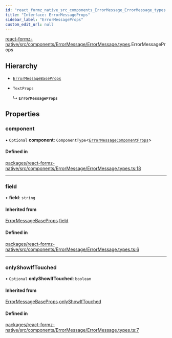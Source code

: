 ```yaml
---
id: "react_formz_native_src_components_ErrorMessage_ErrorMessage_types.ErrorMessageProps"
title: "Interface: ErrorMessageProps"
sidebar_label: "ErrorMessageProps"
custom_edit_url: null
---
```


[react-formz-native/src/components/ErrorMessage/ErrorMessage.types](../modules/react_formz_native_src_components_ErrorMessage_ErrorMessage_types.md).ErrorMessageProps

## Hierarchy

- [`ErrorMessageBaseProps`](react_formz_native_src_components_ErrorMessage_ErrorMessage_types.ErrorMessageBaseProps.md)

- `TextProps`

  ↳ **`ErrorMessageProps`**

## Properties

### component

• `Optional` **component**: `ComponentType`<[`ErrorMessageComponentProps`](react_formz_native_src_components_ErrorMessage_ErrorMessage_types.ErrorMessageComponentProps.md)\>

#### Defined in

[packages/react-formz-native/src/components/ErrorMessage/ErrorMessage.types.ts:18](https://github.com/ZerryStack/react-formz/blob/main/packages/react-formz-native/src/components/ErrorMessage/ErrorMessage.types.ts#L18)

___

### field

• **field**: `string`

#### Inherited from

[ErrorMessageBaseProps](react_formz_native_src_components_ErrorMessage_ErrorMessage_types.ErrorMessageBaseProps.md).[field](react_formz_native_src_components_ErrorMessage_ErrorMessage_types.ErrorMessageBaseProps.md#field)

#### Defined in

[packages/react-formz-native/src/components/ErrorMessage/ErrorMessage.types.ts:6](https://github.com/ZerryStack/react-formz/blob/main/packages/react-formz-native/src/components/ErrorMessage/ErrorMessage.types.ts#L6)

___

### onlyShowIfTouched

• `Optional` **onlyShowIfTouched**: `boolean`

#### Inherited from

[ErrorMessageBaseProps](react_formz_native_src_components_ErrorMessage_ErrorMessage_types.ErrorMessageBaseProps.md).[onlyShowIfTouched](react_formz_native_src_components_ErrorMessage_ErrorMessage_types.ErrorMessageBaseProps.md#onlyshowiftouched)

#### Defined in

[packages/react-formz-native/src/components/ErrorMessage/ErrorMessage.types.ts:7](https://github.com/ZerryStack/react-formz/blob/main/packages/react-formz-native/src/components/ErrorMessage/ErrorMessage.types.ts#L7)
